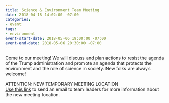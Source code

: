 ```yaml
---
title: Science & Environment Team Meeting
date: 2018-04-18 14:02:00 -07:00
categories:
- event
tags:
- environment
event-start-date: 2018-05-06 19:00:00 -07:00
event-end-date: 2018-05-06 20:30:00 -07:00
---
```


Come to our meeting! We will discuss and plan actions to resist the agenda of the Trump administration and promote an agenda that protects the environment and the role of science in society. New folks are always welcome!

ATTENTION: NEW TEMPORARY MEETING LOCATION  
[Use this link](mailto:bishoplm@gmail.com?subject=New%20Meeting%20Location) to send an email to team leaders for more information about the new meeting location.